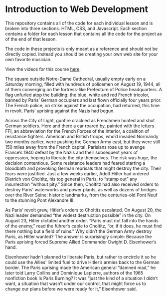 # Introduction to Web Development

This repository contains all of the code for each individual lesson and is broken into three sections. HTML, CSS, and Javascript. Each section contains a folder for each lesson that contains all the code for the project as of the end of that lesson.

The code in these projects is only meant as a reference and should not be directly copied. Instead you should be creating your own web site for your own favorite musician.

View the videos for this course [here](https://www.youtube.com/watch?v=HfTXHrWMGVY&list=PLZlA0Gpn_vH-cEDOofOujFIknfZZpIk3a).


The square outside Notre-Dame Cathedral, usually empty early on a Saturday morning, filled with hundreds of policemen on August 19, 1944, all of them converging on the fortress-like Prefecture of Police headquarters. A flag unfurled atop the building: the blue, white and red French tricolor, banned by Paris’ German occupiers and last flown officially four years prior. The French police, on strike against the occupation, had returned, this time in revolt. Paris’ uprising against the Nazis had begun.

Across the City of Light, gunfire crackled as Frenchmen hunted and shot German soldiers. Here and there a car roared by, painted with the letters FFI, an abbreviation for the French Forces of the Interior, a coalition of resistance fighters. American and British troops, who’d invaded Normandy two months earlier, were pushing the German Army east, but they were still 150 miles away from the French capital. Parisians rose up to avenge France’s 1940 defeat by the Nazis and their subsequent years of oppression, hoping to liberate the city themselves.
The risk was huge, the decision contentious. Some resistance leaders had feared starting a bloodbath and provoking German reprisals that might destroy the city. Their fears were justified. Just a few weeks earlier, Adolf Hitler had ordered Dietrich von Choltitz, his top general in Paris, to “stamp out” any insurrection “without pity.” Since then, Choltitz had also received orders to destroy Paris’ waterworks and power plants, as well as dozens of bridges over the River Seine: historic landmarks, from the centuries-old Pont Neuf to the stunning Pont Alexandre III.

As Paris’ revolt grew, Hitler’s orders to Choltitz escalated. On August 20, the Nazi leader demanded “the widest destruction possible” in the city. On August 23, Hitler dictated another order. “Paris must not fall into the hands of the enemy,” read the führer’s cable to Choltitz, “or, if it does, he must find there nothing but a field of ruins.”
Why didn’t the German Army destroy Paris, as Hitler wanted? The answer is surprisingly simple: Because the Paris uprising forced Supreme Allied Commander Dwight D. Eisenhower’s hand.

Eisenhower hadn’t planned to liberate Paris, but rather to encircle it so he could use the Allies’ limited fuel to drive Hitler’s armies back to the German border. The Paris uprising made the American general “damned mad,” he later told Larry Collins and Dominique Lapierre, authors of the 1965 nonfiction book Is Paris Burning? It was “just the kind of a situation I didn’t want, a situation that wasn’t under our control, that might force us to change our plans before we were ready for it,” Eisenhower said.
